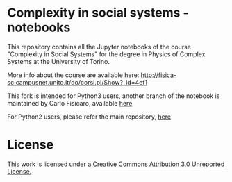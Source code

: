 # Complexity in social systems - notebooks
This repository contains all the Jupyter notebooks of the course "Complexity in Social Systems" for the degree in Physics of Complex Systems at the University of Torino.

More info about the course are available here:
http://fisica-sc.campusnet.unito.it/do/corsi.pl/Show?_id=4ef1

This fork is intended for Python3 users, another branch of the notebook is maintained by Carlo Fisicaro, available 
[here](https://github.com/carlofisicaro/Complexity_in-_social_systems_py3).

For Python2 users, please refer the main repository, [here](https://github.com/micheletizzoni/Complexity_in_social_systems)

# License
This work is licensed under a [Creative Commons Attribution 3.0 Unreported License.](https://creativecommons.org/licenses/by/3.0/)

